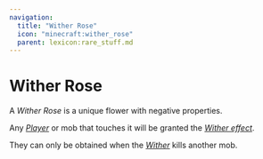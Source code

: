 ```yaml
---
navigation:
  title: "Wither Rose"
  icon: "minecraft:wither_rose"
  parent: lexicon:rare_stuff.md
---
```


# Wither Rose

<ItemImage id="minecraft:wither_rose" />

A *Wither Rose* is a unique flower with negative properties. 

Any [*Player*](../creatures/human-player.md) or mob that touches it will be granted the [*Wither effect*](../brewing/effects.md#wither). 

They can only be obtained when the [*Wither*](../creatures/boss-wither.md) kills another mob.


